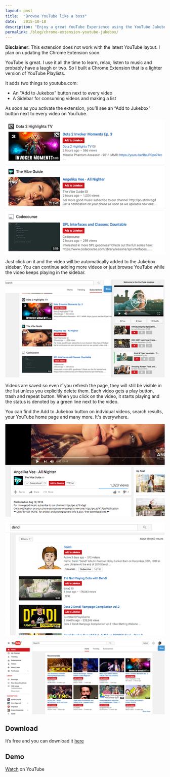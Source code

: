 ```yaml
---
layout: post
title:  "Browse YouTube like a boss"
date:   2015-10-18
description: "Enjoy a great YouTube Experience using the YouTube Jukebox Chrome Extension."
permalink: /blog/chrome-extension-youtube-jukebox/
---
```


<p><b>Disclaimer:</b> This extension does not work with the latest YouTube layout. I plan on updating the Chrome Extension soon.</p>

YouTube is great. I use it all the time to learn, relax, listen to music and probably have a laugh or two. So I built a Chrome Extension that is a lighter version of YouTube Playlists.

It adds two things to youtube.com:

* An "Add to Jukebox" button next to every video
* A Sidebar for consuming videos and making a list

As soon as you activate the extension, you’ll see an “Add to Jukebox” button next to every video on YouTube.

![Add to Jukebox Button](/assets/img/blog/chrome-extension-youtube-jukebox/yt-jukebox-1.png)

Just click on it and the video will be automatically added to the Jukebox sidebar. You can continue adding more videos or just browse YouTube while the video keeps playing in the sidebar.

![YouTube Jukebox Sidebar](/assets/img/blog/chrome-extension-youtube-jukebox/yt-jukebox-2.png)

Videos are saved so even if you refresh the page, they will still be visible in the list unless you explicitly delete them. Each video gets a play button, trash and repeat button. When you click on the video, it starts playing and the status is denoted by a green line next to the video.

You can find the Add to Jukebox button on indvidual videos, search results, your YouTube home page and many more. It's everywhere.

![YouTube Jukebox Single Video](/assets/img/blog/chrome-extension-youtube-jukebox/yt-jukebox-3.png)

![YouTube Jukebox Search Results](/assets/img/blog/chrome-extension-youtube-jukebox/yt-jukebox-4.png)

![YouTube Jukebox Home Page](/assets/img/blog/chrome-extension-youtube-jukebox/yt-jukebox-5.png)

## Download

It’s free and you can download it [here](https://chrome.google.com/webstore/detail/youtube-jukebox/hdncjkfadfcjifpibmgpmcldjdmemkcd?hl=en-US&gl=IN)

## Demo

<a href="https://www.youtube.com/watch?v=wrkE5Aci5CI">Watch</a> on YouTube
